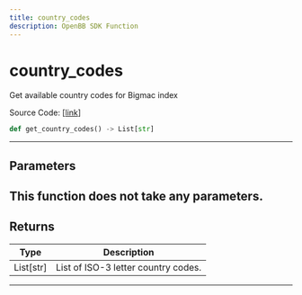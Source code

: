 ```yaml
---
title: country_codes
description: OpenBB SDK Function
---
```


# country_codes

Get available country codes for Bigmac index

Source Code: [[link](https://github.com/OpenBB-finance/OpenBBTerminal/tree/main/openbb_terminal/economy/nasdaq_model.py#L125)]
```python
def get_country_codes() -> List[str]
```
---
## Parameters
This function does not take any parameters.
---
## Returns
| Type | Description |
| ---- | ----------- |
| List[str] | List of ISO-3 letter country codes. |
---
